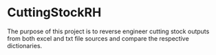 # CuttingStockRH

The purpose of this project is to reverse engineer cutting stock outputs from both excel and txt file sources and compare the respective dictionaries.
